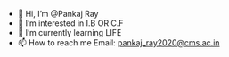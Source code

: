 - 👋 Hi, I’m @Pankaj Ray
- 👀 I’m interested in I.B OR C.F
- 🌱 I’m currently learning LIFE
- 📫 How to reach me Email: pankaj_ray2020@cms.ac.in
  
<!---
197529/197529 is a ✨ special ✨ repository because its `README.md` (this file) appears on your GitHub profile.
You can click the Preview link to take a look at your changes.
--->
